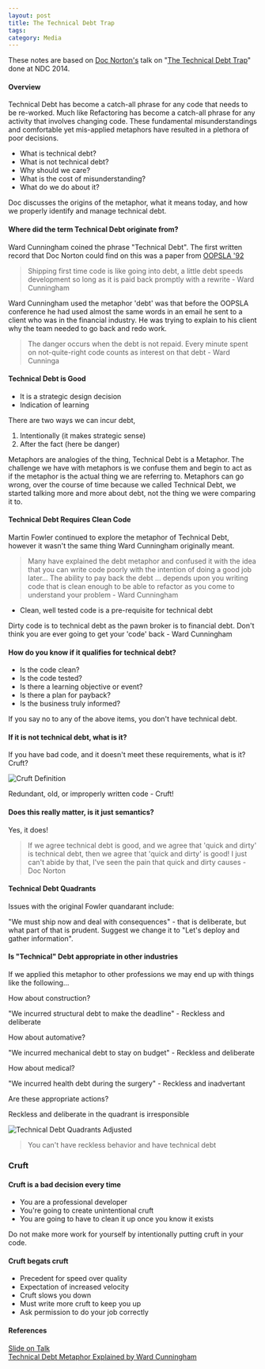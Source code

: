 ```yaml
---
layout: post
title: The Technical Debt Trap
tags: 
category: Media
---
```


These notes are based on [Doc Norton's](https://twitter.com/DocOnDev) talk on "[The Technical Debt Trap](https://vimeo.com/97507576)" done at NDC 2014.

#### Overview

Technical Debt has become a catch-all phrase for any code that needs to be re-worked. Much like Refactoring has become a catch-all phrase for any activity that involves changing code. These fundamental misunderstandings and comfortable yet mis-applied metaphors have resulted in a plethora of poor decisions. 

- What is technical debt?   
- What is not technical debt?   
- Why should we care?   
- What is the cost of misunderstanding?   
- What do we do about it?   

Doc discusses the origins of the metaphor, what it means today, and how we properly identify and manage technical debt.

#### Where did the term Technical Debt originate from?

Ward Cunningham coined the phrase "Technical Debt". The first written record that Doc Norton could find on this was a paper from [OOPSLA '92](http://www.oopsla.org/oopsla-history/)

> Shipping first time code is like going into debt, a little debt speeds development so long as it is paid back promptly with a rewrite - Ward Cunningham

Ward Cunningham used the metaphor 'debt' was that before the OOPSLA conference he had used almost the same words in an email he sent to a client who was in the financial industry. He was trying to explain to his client why the team needed to go back and redo work.

> The danger occurs when the debt is not repaid. Every minute spent on not-quite-right code counts as interest on that debt - Ward Cunninga

#### Technical Debt is Good

- It is a strategic design decision  
- Indication of learning  

There are two ways we can incur debt,

1) Intentionally (it makes strategic sense)  
2) After the fact (here be danger)   

Metaphors are analogies of the thing, Technical Debt is a Metaphor. 
The challenge we have with metaphors is we confuse them and begin to act as if the metaphor is the actual thing we are referring to.
Metaphors can go wrong, over the course of time because we called Technical Debt, we started talking more and more about debt, not the thing we were comparing it to.  

#### Technical Debt Requires Clean Code

Martin Fowler continued to explore the metaphor of Technical Debt, however it wasn't the same thing Ward Cunningham originally meant. 

> Many have explained the debt metaphor and confused it with the idea that you can write code poorly with the intention of doing a good job later... The ability to pay back the debt ... depends upon you writing code that is clean enough to be able to refactor as you come to understand your problem - Ward Cunningham

- Clean, well tested code is a pre-requisite for technical debt

Dirty code is to technical debt as the pawn broker is to financial debt. Don't think you are ever going to get your 'code' back - Ward Cunningham  

#### How do you know if it qualifies for technical debt?

- Is the code clean?  
- Is the code tested?  
- Is there a learning objective or event?  
- Is there a plan for payback?  
- Is the business truly informed?

If you say no to any of the above items, you don't have technical debt.

#### If it is not technical debt, what is it?

If you have bad code, and it doesn't meet these requirements, what is it? Cruft?

<img class="img-responsive" alt="Cruft Definition" src="{{ site.url }}/assets/images/Technical-Debt-Cruft-Definition.png">

Redundant, old, or improperly written code - Cruft!

#### Does this really matter, is it just semantics?

Yes, it does!  

> If we agree technical debt is good, and we agree that 'quick and dirty' is technical debt, then we agree that 'quick and dirty' is good!
> I just can't abide by that, I've seen the pain that quick and dirty causes - Doc Norton

#### Technical Debt Quadrants

Issues with the original Fowler quandarant include:  

"We must ship now and deal with consequences" - that is deliberate, but what part of that is prudent. Suggest we change it to "Let's deploy and gather information".

#### Is "Technical" Debt appropriate in other industries

If we applied this metaphor to other professions we may end up with things like the following...

How about construction?

"We incurred structural debt to make the deadline" - Reckless and deliberate

How about automative?  

"We incurred mechanical debt to stay on budget" - Reckless and deliberate

How about medical?

"We incurred health debt during the surgery" - Reckless and inadvertant

Are these appropriate actions?

Reckless and deliberate in the quadrant is irresponsible

<img class="img-responsive" alt="Technical Debt Quadrants Adjusted" src="{{ site.url }}/assets/images/Technical-Debt-Quadrants-Adjusted-Doc-Norton.png">

> You can't have reckless behavior and have technical debt

### Cruft 

#### Cruft is a bad decision every time

- You are a professional developer    
- You're going to create unintentional cruft  
- You are going to have to clean it up once you know it exists  

Do not make more work for yourself by intentionally putting cruft in your code.

#### Cruft begats cruft

- Precedent for speed over quality  
- Expectation of increased velocity  
- Cruft slows you down  
- Must write more cruft to keep you up  
- Ask permission to do your job correctly 



#### References  

[Slide on Talk](http://www.slideshare.net/DocOnDev/the-technical-debt-trap)  
[Technical Debt Metaphor Explained by Ward Cunningham](https://www.youtube.com/watch?v=pqeJFYwnkjE)  
